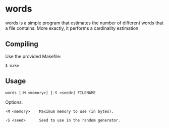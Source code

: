 words
==================
words is a simple program that estimates the number of different words that a
file contains. More exactly, it performs a cardinality estimation.

Compiling
------------------
Use the provided Makefile:

`$ make`

Usage
------------------
`words [-M <memory>] [-S <seed>] FILENAME`

Options:

    -M <memory>    Maximum memory to use (in bytes).

    -S <seed>      Seed to use in the random generator.
